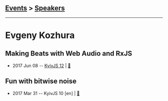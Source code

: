 ## [Events](../README.md) > [Speakers](../speakers.md)
---

# Evgeny Kozhura

## Making Beats with Web Audio and RxJS
- 2017 Jun 08 -- [KyivJS 12](https://www.youtube.com/watch?v=RyP5rqdmnlg)  | [:notebook:](https://drive.google.com/file/d/0B4xFRFS363tpRmJscEF4LU90SEk/view)  
## Fun with bitwise noise
- 2017 Mar 31 -- KyivJS 10 [en] | [:notebook:](https://goo.gl/sD2wGz)  
